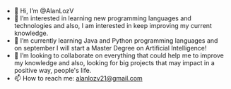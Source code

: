 - 👋 Hi, I’m @AlanLozV
- 👀 I’m interested in learning new programming languages and technologies and also, I am interested in keep improving my current knowledge.
- 🌱 I’m currently learning Java and Python programming languages and on september I will start a Master Degree on Artificial Intelligence!
- 💞️ I’m looking to collaborate on everything that could help me to improve my knowledge and also, looking for big projects that may impact in a positive way, people's life.
- 📫 How to reach me: alanlozv21@gmail.com

<!---
AlanLozV/AlanLozV is a ✨ special ✨ repository because its `README.md` (this file) appears on your GitHub profile.
You can click the Preview link to take a look at your changes.
--->
